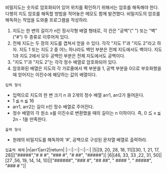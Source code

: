 비밀지도는 숫자로 암호화되어 있어 위치를 확인하기 위해서는 암호를 해독해야 한다. 다행히 지도 암호를 해독할 방법을 적어놓은 메모도 함께 발견했다. 비밀지도의 암호를 해독하는 작업을 도와줄 프로그램을 작성하라.

1. 지도는 한 변의 길이가 n인 정사각형 배열 형태로, 각 칸은 "공백"(" ") 또는 "벽"("#") 두 종류로 이루어져 있다.
2. 전체 지도는 두 장의 지도를 겹쳐서 얻을 수 있다. 각각 "지도 1"과 "지도 2"라고 하자. 지도 1 또는 지도 2 중 어느 하나라도 벽인 부분은 전체 지도에서도 벽이다. 지도 1과 지도 2에서 모두 공백인 부분은 전체 지도에서도 공백이다.
3. "지도 1"과 "지도 2"는 각각 정수 배열로 암호화되어 있다.
4. 암호화된 배열은 지도의 각 가로줄에서 벽 부분을 1, 공백 부분을 0으로 부호화했을 때 얻어지는 이진수에 해당하는 값의 배열이다.

`입력 형식`
- 입력으로 지도의 한 변 크기 n 과 2개의 정수 배열 arr1, arr2가 들어온다.
- 1 ≦ n ≦ 16
- arr1, arr2는 길이 n인 정수 배열로 주어진다.
- 정수 배열의 각 원소 x를 이진수로 변환했을 때의 길이는 n 이하이다. 즉, 0 ≦ x ≦ 2n - 1을 만족한다.

`출력 형식`
- 원래의 비밀지도를 해독하여 '#', 공백으로 구성된 문자열 배열로 출력하라.

`입출력 예제`
|n|arr1|arr2|return|
|:-:|:-:|:-:|:-:|
|5|[9, 20, 28, 18, 11]|[30, 1, 21, 17, 28]|["#####","# # #", "### #", "# ##", "#####"]|
|6|[46, 33, 33 ,22, 31, 50]|[27 ,56, 19, 14, 14, 10]|["######", "### #", "## ##", " #### ", " #####", "### # "]|

